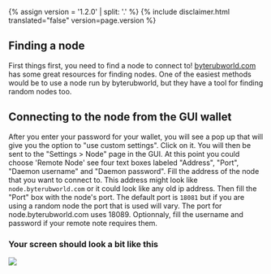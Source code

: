 {% assign version = '1.2.0' | split: '.' %}
{% include disclaimer.html translated="false" version=page.version %}
## Finding a node
First things first, you need to find a node to connect to! [byterubworld.com](https://byterubworld.com/#nodes) has some great resources for finding nodes. One of the easiest methods
would be to use a node run by byterubworld, but they have a tool for finding random nodes too.

## Connecting to the node from the GUI wallet
After you enter your password for your wallet, you will see a pop up that will give you the option to "use custom settings". Click on it. You will then be
sent to the "Settings > Node" page in the GUI. At this point you could choose 'Remote Node' see four text boxes labeled "Address", "Port", "Daemon username" and "Daemon password". Fill the address of the node that you want to connect to. This address might look like `node.byterubworld.com` or it could look like any old ip address. Then fill the "Port" box with the node's port. The default port is `18081` but if you are using a random node the port that is used will vary. The port for node.byterubworld.com uses 18089. Optionnaly, fill the username and password if your remote note requires them.
### Your screen should look a bit like this
<img src="png/remote_node/remote-node-screenshot.png" width="(600)">

